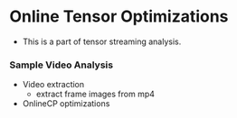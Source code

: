# Online Tensor Optimizations
* This is a part of tensor streaming analysis.

### Sample Video Analysis
* Video extraction
  * extract frame images from mp4
* OnlineCP optimizations
